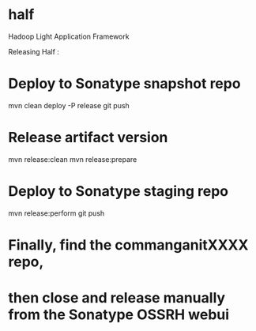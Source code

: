 # half
Hadoop Light Application Framework


Releasing Half :

# Deploy to Sonatype snapshot repo
mvn clean deploy -P release
git push
# Release artifact version
mvn release:clean
mvn release:prepare
# Deploy to Sonatype staging repo
mvn release:perform
git push
# Finally, find the commanganitXXXX repo, 
# then close and release manually from the Sonatype OSSRH webui

